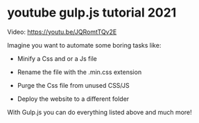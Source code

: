 # youtube gulp.js tutorial 2021
Video: https://youtu.be/JQRomtTQv2E

Imagine you want to automate some boring tasks like:

- Minify a Css and or a Js file
 
- Rename the file with the .min.css extension
 
- Purge the Css file from unused CSS/JS
 
- Deploy the website to a different folder

With Gulp.js you can do everything listed above and much more!

